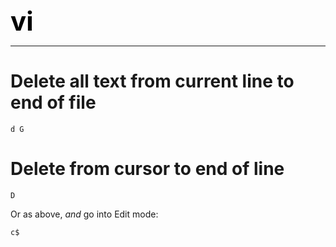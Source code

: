 **<span style="font-size:3em;color:black">vi</span>**
***

# Delete all text from current line to end of file
```
d G
```

# Delete from cursor to end of line 
```
D
```
Or as above, *and* go into Edit mode:
```
c$
```